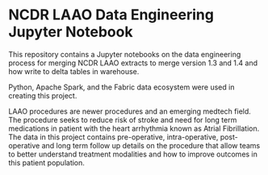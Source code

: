 # NCDR LAAO Data Engineering Jupyter Notebook
This repository contains a Jupyter notebooks on the data engineering process for merging NCDR LAAO extracts to merge version 1.3 and 1.4 and how write to delta tables in warehouse. 

Python, Apache Spark, and the Fabric data ecosystem were used in creating this project.

LAAO procedures are newer procedures and an emerging medtech field. The procedure seeks to reduce risk of stroke and need for long term medications in patient with the heart arrhythmia known as Atrial Fibrillation. The data in this project contains pre-operative, intra-operative, post-operative and long term follow up details on the procedure that allow teams to better understand treatment modalities and how to improve outcomes in this patient population.
